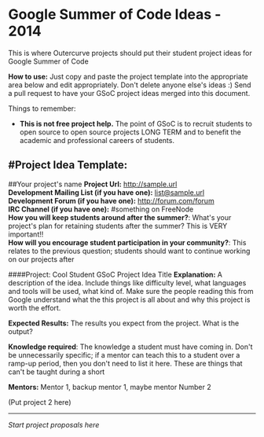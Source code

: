 Google Summer of Code Ideas - 2014
===============
This is where Outercurve projects should put their student project ideas for Google Summer of Code

**How to use:** Just copy and paste the project template into the appropriate area below and edit appropriately. Don't delete anyone else's ideas :) Send a pull request to have your GSoC project ideas merged into this document.

Things to remember:
- **This is not free project help.** The point of GSoC is to recruit students to open source to open source projects LONG TERM and to benefit the academic and professional careers of students.

#Project Idea Template:
---------------------------
##Your project's name 
**Project Url:** http://sample.url    
**Development Mailing List (if you have one):**  list@sample.url    
**Development Forum (if you have one):** http://forum.com/forum    
**IRC Channel (if you have one):** #something on FreeNode    
**How you will keep students around after the summer?**: What's your project's plan for retaining students after the summer? This is VERY important!!     
**How will you encourage student participation in your community?**: This relates to the previous question; students should want to continue working on our projects after 

####Project: Cool Student  GSoC Project Idea Title
**Explanation:** A description of the idea. Include things like difficulty level, what languages and tools will be used, what kind of. Make sure the people reading this from Google understand what the this project is all about and why this project is worth the effort.

**Expected Results:** The results you expect from the project. What is the output?    

**Knowledge required**: The knowledge a student must have coming in. Don't be unnecessarily specific; if a mentor can teach this to a student over a ramp-up period, then you don't need to list it here. These are things that can't be taught during a short 

**Mentors:** Mentor 1, backup mentor 1, maybe mentor Number 2

(Put project 2 here)

-------------------------

*Start project proposals here*
